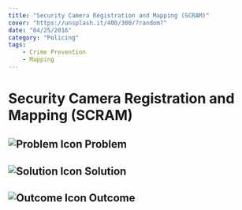 ```yaml
---
title: "Security Camera Registration and Mapping (SCRAM)"
cover: "https://unsplash.it/400/300/?random?"
date: "04/25/2016"
category: "Policing"
tags:
    - Crime Prevention
    - Mapping  
---
```


# Security Camera Registration and Mapping (SCRAM)

## ![Problem Icon](https://github.com/google/material-design-icons/raw/master/alert/1x_web/ic_error_outline_black_48dp.png "Problem") Problem

## ![Solution Icon](https://github.com/google/material-design-icons/raw/master/action/1x_web/ic_lightbulb_outline_black_48dp.png "Solution") Solution

## ![Outcome Icon](https://github.com/google/material-design-icons/raw/master/action/1x_web/ic_view_list_black_48dp.png "Outcome") Outcome

